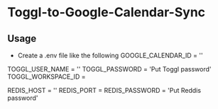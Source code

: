 # Toggl-to-Google-Calendar-Sync
## Usage
- Create a .env file like the following
GOOGLE_CALENDAR_ID = '<Put Google Calendar ID>'

TOGGL_USER_NAME = '<Put Toggl username>'
TOGGL_PASSWORD = 'Put Toggl password'
TOGGL_WORKSPACE_ID = <Put Toggl workspace ID>

REDIS_HOST = '<Put Reddis host>'
REDIS_PORT = <Put Reddis port>
REDIS_PASSWORD = 'Put Reddis password'
